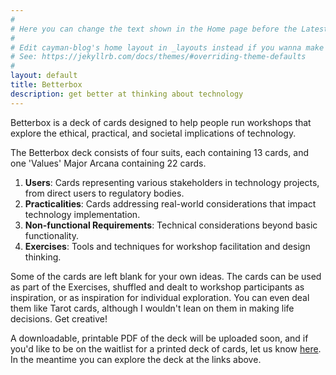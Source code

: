 ```yaml
---
#
# Here you can change the text shown in the Home page before the Latest Posts section.
#
# Edit cayman-blog's home layout in _layouts instead if you wanna make some changes
# See: https://jekyllrb.com/docs/themes/#overriding-theme-defaults
#
layout: default
title: Betterbox
description: get better at thinking about technology
---
```


Betterbox is a deck of cards designed to help people run workshops that explore the ethical, practical, and societal implications of technology.

The Betterbox deck consists of four suits, each containing 13 cards, and one 'Values' Major Arcana containing 22 cards.

1. **Users**: Cards representing various stakeholders in technology projects, from direct users to regulatory bodies.
2. **Practicalities**: Cards addressing real-world considerations that impact technology implementation.
3. **Non-functional Requirements**: Technical considerations beyond basic functionality.
4. **Exercises**: Tools and techniques for workshop facilitation and design thinking.

Some of the cards are left blank for your own ideas. The cards can be used as part of the Exercises, shuffled and dealt to workshop participants as inspiration, or as inspiration for individual exploration. You can even deal them like Tarot cards, although I wouldn't lean on them in making life decisions. Get creative!

A downloadable, printable PDF of the deck will be uploaded soon, and if you'd like to be on the waitlist for a printed deck of cards, let us know [here](https://www.laurawalkermcdonald.com/contact). In the meantime you can explore the deck at the links above.
